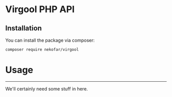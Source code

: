 # Virgool PHP API

## Installation

You can install the package via composer:

```bash
composer require nekofar/virgool
```

# Usage
-----

We'll certainly need some stuff in here.